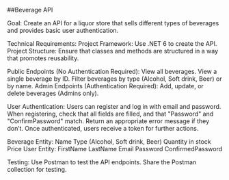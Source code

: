 ##Beverage API

Goal:
Create an API for a liquor store that sells different types of beverages and provides basic user authentication.

Technical Requirements:
Project Framework: Use .NET 6 to create the API.
Project Structure: Ensure that classes and methods are structured in a way that promotes reusability.


Public Endpoints (No Authentication Required):
View all beverages.
View a single beverage by ID.
Filter beverages by type (Alcohol, Soft drink, Beer) or by name.
Admin Endpoints (Authentication Required):
Add, update, or delete beverages (Admins only).


User Authentication:
Users can register and log in with email and password.
When registering, check that all fields are filled, and that "Password" and "ConfirmPassword" match. Return an appropriate error message if they don’t.
Once authenticated, users receive a token for further actions.


Beverage Entity:
Name
Type (Alcohol, Soft drink, Beer)
Quantity in stock
Price
User Entity:
FirstName
LastName
Email
Password
ConfirmedPassword


Testing:
Use Postman to test the API endpoints.
Share the Postman collection for testing.
